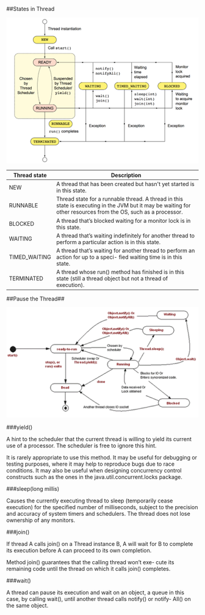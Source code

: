 
##States in Thread  

![Thread State](https://github.com/AntiiiMage/study-notes/blob/master/java-basics/images/thread-states.png)

Thread state | Description
---- | ---
NEW | A thread that has been created but hasn't yet started is in this state.
RUNNABLE | Thread state for a runnable thread. A thread in this state is executing in the JVM but it may be waiting for other resources from the OS, such as a processor.
BLOCKED | A thread that’s blocked waiting for a monitor lock is in this state.
WAITING | A thread that’s waiting indefinitely for another thread to perform a particular action is in this state.
TIMED_WAITING | A thread that’s waiting for another thread to perform an action for up to a speci- fied waiting time is in this state. 
TERMINATED | A thread whose run() method has finished is in this state (still a thread object but not a thread of execution).

##Pause the Thread## 

![StateSwitch](https://github.com/AntiiiMage/study-notes/blob/master/java-basics/images/thread-state-switch.png)

###yield()

A hint to the scheduler that the current thread is willing to yield its current use of a processor. The scheduler is free to ignore this hint.

It is rarely appropriate to use this method. It may be useful for debugging or testing purposes, where it may help to reproduce bugs due to race conditions. It may also be useful when designing concurrency control constructs such as the ones in the java.util.concurrent.locks package.

###sleep(long millis)

Causes the currently executing thread to sleep (temporarily cease execution) for the specified number of milliseconds, subject to the precision and accuracy of system timers and schedulers. The thread does not lose ownership of any monitors.

###join()

If thread A calls join() on a Thread instance B, A will wait for B to complete its execution before A can proceed to its own completion.

Method join() guarantees that the calling thread won’t exe- cute its remaining code until the thread on which it calls join() completes.

###wait()

A thread can pause its execution and wait on an object, a queue in this case, by calling wait(), until another thread calls notify() or notify- All() on the same object.
